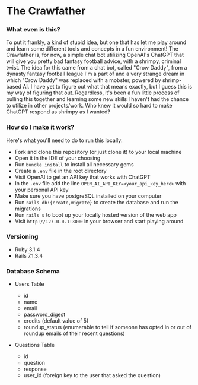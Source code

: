 # The Crawfather

### What even is this?
To put it frankly, a kind of stupid idea, but one that has let me play around and learn some different tools and concepts in a fun environment! The Crawfather is, for now, a simple chat bot utilizing OpenAI's ChatGPT that will give you pretty bad fantasy football advice, with a shrimpy, criminal twist. The idea for this came from a chat bot, called "Crow Daddy", from a dynasty fantasy football league I'm a part of and a very strange dream in which "Crow Daddy" was replaced with a mobster, powered by shrimp-based AI. I have yet to figure out what that means exactly, but I guess this is my way of figuring that out. Regardless, it's been a fun little process of pulling this together and learning some new skills I haven't had the chance to utilize in other projects/work. Who knew it would so hard to make ChatGPT respond as shrimpy as I wanted?

### How do I make it work?
Here's what you'll need to do to run this locally:
- Fork and clone this repository (or just clone it) to your local machine
- Open it in the IDE of your choosing
- Run `bundle install` to install all necessary gems
- Create a `.env` file in the root directory
- Visit OpenAI to get an API key that works with ChatGPT
- In the `.env` file add the line `OPEN_AI_API_KEY=<your_api_key_here>` with your personal API key
- Make sure you have postgreSQL installed on your computer
- Run `rails db:{create,migrate}` to create the database and run the migrations
- Run `rails s` to boot up your locally hosted version of the web app
- Visit `http://127.0.0.1:3000` in your browser and start playing around

### Versioning
- Ruby 3.1.4
- Rails 7.1.3.4

### Database Schema
- Users Table
  - id
  - name
  - email
  - password_digest
  - credits (default value of 5)
  - roundup_status (enumerable to tell if someone has opted in or out of roundup emails of their recent questions)

- Questions Table
  - id
  - question
  - response
  - user_id (foreign key to the user that asked the question)